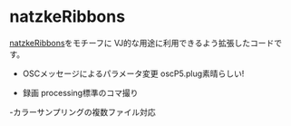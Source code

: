 # natzkeRibbons
[natzkeRibbons](http://www.abandonedart.org)をモチーフに
VJ的な用途に利用できるよう拡張したコードです。

- OSCメッセージによるパラメータ変更
oscP5.plug素晴らしい!

- 録画
processing標準のコマ撮り

-カラーサンプリングの複数ファイル対応



